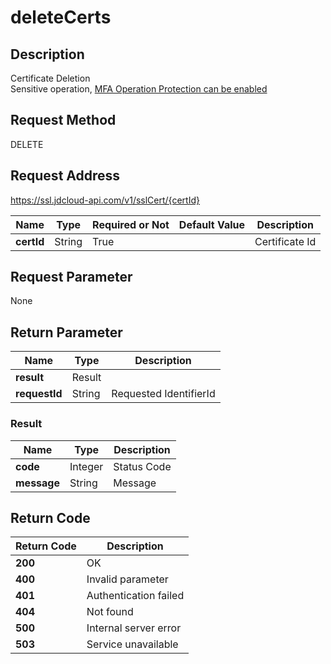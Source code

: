 # deleteCerts


## Description
Certificate Deletion<br>Sensitive operation, <a href="https://docs.jdcloud.com/en/security-operation-protection/operation-protection">MFA Operation Protection can be enabled</a>

## Request Method
DELETE

## Request Address
https://ssl.jdcloud-api.com/v1/sslCert/{certId}

|Name|Type|Required or Not|Default Value|Description|
|---|---|---|---|---|
|**certId**|String|True| |Certificate Id|

## Request Parameter
None


## Return Parameter
|Name|Type|Description|
|---|---|---|
|**result**|Result| |
|**requestId**|String|Requested IdentifierId|

### Result
|Name|Type|Description|
|---|---|---|
|**code**|Integer|Status Code|
|**message**|String|Message|

## Return Code
|Return Code|Description|
|---|---|
|**200**|OK|
|**400**|Invalid parameter|
|**401**|Authentication failed|
|**404**|Not found|
|**500**|Internal server error|
|**503**|Service unavailable|
